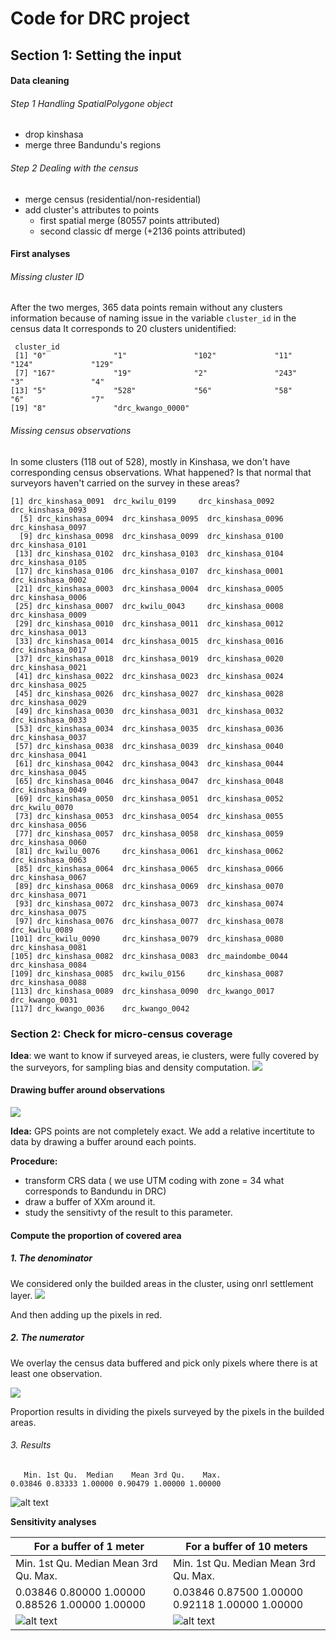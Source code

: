# Code for DRC project

## Section 1: Setting the input

#### Data cleaning

###### Step 1 Handling SpatialPolygone object
- drop kinshasa
- merge three Bandundu's regions

###### Step 2 Dealing with the census

- merge census (residential/non-residential)
- add cluster's attributes to points 
  - first spatial merge (80557 points attributed)
  - second classic df merge (+2136 points attributed)

#### First analyses

###### Missing cluster ID
After the two merges, 365 data points remain without any clusters information because of naming issue in the variable `cluster_id` in the census data
It corresponds to 20 clusters unidentified:

```
 cluster_id     
 [1] "0"               "1"               "102"             "11"              "124"             "129"            
 [7] "167"             "19"              "2"               "243"             "3"               "4"              
[13] "5"               "528"             "56"              "58"              "6"               "7"              
[19] "8"               "drc_kwango_0000"
`````

###### Missing census observations

In some clusters (118 out of 528), mostly in Kinshasa, we don't have corresponding census observations. What happened? Is that normal that surveyors haven't carried on the survey in these areas?

```
[1] drc_kinshasa_0091  drc_kwilu_0199     drc_kinshasa_0092  drc_kinshasa_0093 
  [5] drc_kinshasa_0094  drc_kinshasa_0095  drc_kinshasa_0096  drc_kinshasa_0097 
  [9] drc_kinshasa_0098  drc_kinshasa_0099  drc_kinshasa_0100  drc_kinshasa_0101 
 [13] drc_kinshasa_0102  drc_kinshasa_0103  drc_kinshasa_0104  drc_kinshasa_0105 
 [17] drc_kinshasa_0106  drc_kinshasa_0107  drc_kinshasa_0001  drc_kinshasa_0002 
 [21] drc_kinshasa_0003  drc_kinshasa_0004  drc_kinshasa_0005  drc_kinshasa_0006 
 [25] drc_kinshasa_0007  drc_kwilu_0043     drc_kinshasa_0008  drc_kinshasa_0009 
 [29] drc_kinshasa_0010  drc_kinshasa_0011  drc_kinshasa_0012  drc_kinshasa_0013 
 [33] drc_kinshasa_0014  drc_kinshasa_0015  drc_kinshasa_0016  drc_kinshasa_0017 
 [37] drc_kinshasa_0018  drc_kinshasa_0019  drc_kinshasa_0020  drc_kinshasa_0021 
 [41] drc_kinshasa_0022  drc_kinshasa_0023  drc_kinshasa_0024  drc_kinshasa_0025 
 [45] drc_kinshasa_0026  drc_kinshasa_0027  drc_kinshasa_0028  drc_kinshasa_0029 
 [49] drc_kinshasa_0030  drc_kinshasa_0031  drc_kinshasa_0032  drc_kinshasa_0033 
 [53] drc_kinshasa_0034  drc_kinshasa_0035  drc_kinshasa_0036  drc_kinshasa_0037 
 [57] drc_kinshasa_0038  drc_kinshasa_0039  drc_kinshasa_0040  drc_kinshasa_0041 
 [61] drc_kinshasa_0042  drc_kinshasa_0043  drc_kinshasa_0044  drc_kinshasa_0045 
 [65] drc_kinshasa_0046  drc_kinshasa_0047  drc_kinshasa_0048  drc_kinshasa_0049 
 [69] drc_kinshasa_0050  drc_kinshasa_0051  drc_kinshasa_0052  drc_kwilu_0070    
 [73] drc_kinshasa_0053  drc_kinshasa_0054  drc_kinshasa_0055  drc_kinshasa_0056 
 [77] drc_kinshasa_0057  drc_kinshasa_0058  drc_kinshasa_0059  drc_kinshasa_0060 
 [81] drc_kwilu_0076     drc_kinshasa_0061  drc_kinshasa_0062  drc_kinshasa_0063 
 [85] drc_kinshasa_0064  drc_kinshasa_0065  drc_kinshasa_0066  drc_kinshasa_0067 
 [89] drc_kinshasa_0068  drc_kinshasa_0069  drc_kinshasa_0070  drc_kinshasa_0071 
 [93] drc_kinshasa_0072  drc_kinshasa_0073  drc_kinshasa_0074  drc_kinshasa_0075 
 [97] drc_kinshasa_0076  drc_kinshasa_0077  drc_kinshasa_0078  drc_kwilu_0089    
[101] drc_kwilu_0090     drc_kinshasa_0079  drc_kinshasa_0080  drc_kinshasa_0081 
[105] drc_kinshasa_0082  drc_kinshasa_0083  drc_maindombe_0044 drc_kinshasa_0084 
[109] drc_kinshasa_0085  drc_kwilu_0156     drc_kinshasa_0087  drc_kinshasa_0088 
[113] drc_kinshasa_0089  drc_kinshasa_0090  drc_kwango_0017    drc_kwango_0031   
[117] drc_kwango_0036    drc_kwango_0042   
```

### Section 2: Check for micro-census coverage
**Idea**: we want to know if surveyed areas, ie clusters,  were fully covered by the surveyors, for sampling bias and density computation.
![](./pic/kwango_census.png)

#### Drawing buffer around observations
![](./pic/buffer.png)

**Idea:** GPS points are not completely exact. We add a relative incertitute to data by drawing a buffer around each points.

**Procedure:**
- transform CRS data ( we use UTM coding with zone = 34 what corresponds to Bandundu in DRC)
- draw a buffer of XXm around it.
- study the sensitivty of the result to this parameter.


#### Compute the proportion of covered area

##### 1. The denominator

We considered only the builded areas in the cluster, using onrl settlement layer.
![](./pic/kwango_raster.png)

And then adding up the pixels in red.

##### 2. The numerator

We overlay the census data buffered and pick only pixels where there is at least one observation.

![](./pic/kwangu_points.png)

Proportion results in dividing the pixels surveyed by the pixels in the builded areas.

###### 3. Results
```
   Min. 1st Qu.  Median    Mean 3rd Qu.    Max. 
0.03846 0.83333 1.00000 0.90479 1.00000 1.00000
```
![alt text](./pic/hist_completed.png)


**Sensitivity analyses**

For a buffer of 1 meter | For a buffer of 10 meters
--------------------- | ---------------------------
   Min. 1st Qu.  Median    Mean 3rd Qu.    Max. |  Min. 1st Qu.  Median    Mean 3rd Qu.    Max. 
0.03846 0.80000 1.00000 0.88526 1.00000 1.00000 |0.03846 0.87500 1.00000 0.92118 1.00000 1.00000 
![alt text](./pic/hist_buffer1.png) | ![alt text](./pic/hist_buffer10.png)
